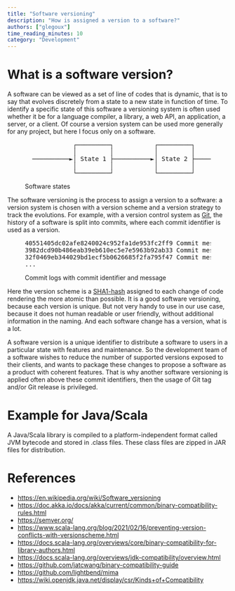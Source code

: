 ```yaml
---
title: "Software versioning"
description: "How is assigned a version to a software?"
authors: ["glegoux"]
time_reading_minutes: 10
category: "Development"
---
```


# What is a software version? 

A software can be viewed as a set of line of codes that is dynamic, that is to say that evolves discretely from a 
state to a new state in function of time. To identify a specific state of this software a versioning system is often 
used whether it be for a language compiler, a library, a web API, an application, a server, or a client. Of course a 
version system can be used more generally for any project, but here I focus only on a software.

<figure class="notranslate">
<pre>
             ┌─────────┐           ┌─────────┐           ┌─────────┐
             │         │           │         │           │         │
  ──────────►│ State 1 ├──────────►│ State 2 ├──────────►│ State 3 │─────────►
             │         │           │         │           │         │
             └─────────┘           └─────────┘           └─────────┘
</pre>
<figcaption>Software states</figcaption>
</figure> 

The software versioning is the process to assign a version to a software: a version system is chosen with a version
scheme and a version strategy to track the evolutions. For example, with a version control system as [Git](https://git-scm.com/), 
the history of a software is split into commits, where each commit identifier is used as a version. 

<figure  class="notranslate">
<pre>
40551405dc02afe8240024c952fa1de953fc2ff9 Commit message: State 3
3982dcd90b486eab39eb610ec5e7e5963b92ab33 Commit message: State 2
32f0469eb344029bd1ecf5b0626685f2fa795f47 Commit message: State 1
...
</pre>
<figcaption>Commit logs with commit identifier and message</figcaption>
</figure> 

Here the version scheme is a [SHA1-hash](https://wikipedia.org/wiki/SHA-1) assigned to each change of code rendering the more atomic than possible. 
It is a good software versioning, because each version is unique. But not very handy to use in our use case, because it does not human readable or user friendly, 
without additional information in the naming. And each software change has a version, what is a lot. 

A software version is a unique identifier to distribute a software to users in a particular state with features and maintenance. So the development team of a 
software wishes to reduce the number of supported versions exposed to their clients, and wants to package these changes to propose a software as a product 
with coherent features. That is why another software versioning is applied often above these commit identifiers, then the usage of Git tag and/or Git release 
is privileged.

# Example for Java/Scala

A Java/Scala library is compiled to a platform-independent format called JVM bytecode and stored in .class files. These class files are zipped in JAR files for distribution.

# References

* https://en.wikipedia.org/wiki/Software_versioning
* https://doc.akka.io/docs/akka/current/common/binary-compatibility-rules.html
* https://semver.org/
* https://www.scala-lang.org/blog/2021/02/16/preventing-version-conflicts-with-versionscheme.html
* https://docs.scala-lang.org/overviews/core/binary-compatibility-for-library-authors.html
* https://docs.scala-lang.org/overviews/jdk-compatibility/overview.html
* https://github.com/jatcwang/binary-compatibility-guide
* https://github.com/lightbend/mima
* https://wiki.openjdk.java.net/display/csr/Kinds+of+Compatibility
